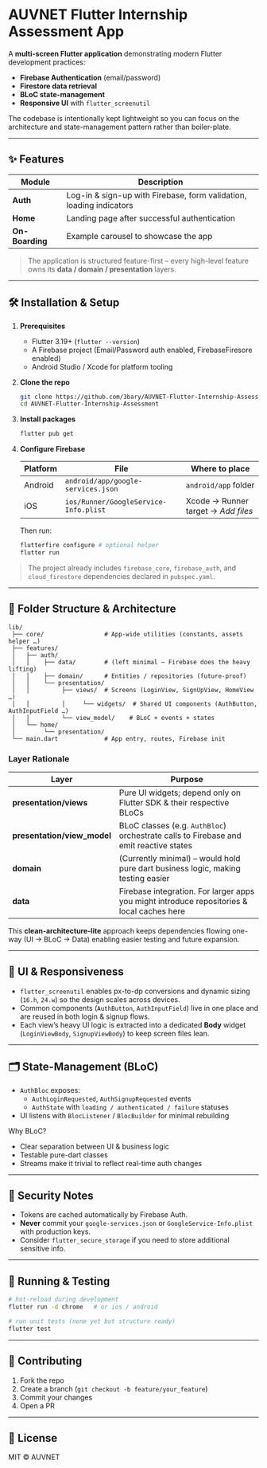 # AUVNET Flutter Internship Assessment App

A **multi-screen Flutter application** demonstrating modern Flutter development practices:

* **Firebase Authentication** (email/password)
* **Firestore data retrieval**
* **BLoC state-management**
* **Responsive UI** with `flutter_screenutil`

The codebase is intentionally kept lightweight so you can focus on the architecture and state-management pattern rather than boiler-plate.

---

## ✨ Features

| Module | Description |
| ------ | ----------- |
| **Auth** | Log-in & sign-up with Firebase, form validation, loading indicators |
| **Home** | Landing page after successful authentication |
| **On-Boarding** | Example carousel to showcase the app |

> The application is structured feature-first – every high-level feature owns its **data / domain / presentation** layers.

---

## 🛠️ Installation & Setup

1. **Prerequisites**
   * Flutter 3.19+ (`flutter --version`)
   * A Firebase project (Email/Password auth enabled, FirebaseFiresore enabled)
   * Android Studio / Xcode for platform tooling

2. **Clone the repo**
   ```bash
   git clone https://github.com/3bary/AUVNET-Flutter-Internship-Assessment.git
   cd AUVNET-Flutter-Internship-Assessment
   ```

3. **Install packages**
   ```bash
   flutter pub get
   ```

4. **Configure Firebase**

   Platform | File | Where to place
   -------- | ---- | --------------
   Android  | `android/app/google-services.json` | `android/app` folder
   iOS      | `ios/Runner/GoogleService-Info.plist` | Xcode → Runner target → *Add files*

   Then run:
   ```bash
   flutterfire configure # optional helper
   flutter run
   ```

> The project already includes `firebase_core`, `firebase_auth`, and `cloud_firestore` dependencies declared in `pubspec.yaml`.

---

## 📁 Folder Structure & Architecture

```
lib/
 ├── core/                 # App-wide utilities (constants, assets helper …)
 ├── features/
 │   ├── auth/
 │   │    ├── data/        # (left minimal – Firebase does the heavy lifting)
 │   │    ├── domain/      # Entities / repositories (future-proof)
 │   │    └── presentation/
 │   │         ├── views/  # Screens (LoginView, SignUpView, HomeView …)
 │   │         │     └── widgets/  # Shared UI components (AuthButton, AuthInputField …)
 │   │         └── view_model/    # BLoC + events + states
 │   └── home/
 │        └── presentation/
 └── main.dart             # App entry, routes, Firebase init
```

### Layer Rationale

| Layer | Purpose |
| ----- | ------- |
| **presentation/views** | Pure UI widgets; depend only on Flutter SDK & their respective BLoCs |
| **presentation/view_model** | BLoC classes (e.g. `AuthBloc`) orchestrate calls to Firebase and emit reactive states |
| **domain** | (Currently minimal) – would hold pure dart business logic, making testing easier |
| **data** | Firebase integration. For larger apps you might introduce repositories & local caches here |

This **clean-architecture-lite** approach keeps dependencies flowing one-way (UI → BLoC → Data) enabling easier testing and future expansion.

---

## 🎨 UI & Responsiveness

* `flutter_screenutil` enables px-to-dp conversions and dynamic sizing (`16.h`, `24.w`) so the design scales across devices.
* Common components (`AuthButton`, `AuthInputField`) live in one place and are reused in both login & signup flows.
* Each view’s heavy UI logic is extracted into a dedicated **Body** widget (`LoginViewBody`, `SignupViewBody`) to keep screen files lean.

---

## 🗂️ State-Management (BLoC)

* `AuthBloc` exposes:
  * `AuthLoginRequested`, `AuthSignupRequested` events
  * `AuthState` with `loading / authenticated / failure` statuses
* UI listens with `BlocListener` / `BlocBuilder` for minimal rebuilding

Why BLoC?

* Clear separation between UI & business logic
* Testable pure-dart classes
* Streams make it trivial to reflect real-time auth changes

---

## 🔐 Security Notes

* Tokens are cached automatically by Firebase Auth.
* **Never** commit your `google-services.json` or `GoogleService-Info.plist` with production keys.
* Consider `flutter_secure_storage` if you need to store additional sensitive info.

---

## 🚀 Running & Testing

```bash
# hot-reload during development
flutter run -d chrome   # or ios / android

# run unit tests (none yet but structure ready)
flutter test
```

---

## 🤝 Contributing

1. Fork the repo
2. Create a branch (`git checkout -b feature/your_feature`)
3. Commit your changes
4. Open a PR

---

## 📜 License

MIT © AUVNET
